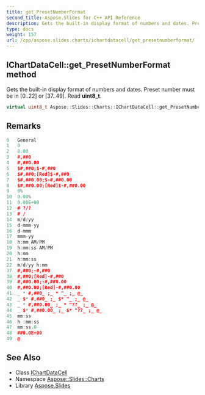 ```yaml
---
title: get_PresetNumberFormat
second_title: Aspose.Slides for C++ API Reference
description: Gets the built-in display format of numbers and dates. Preset number must be in [0..22] or [37..49]. Read uint8_t.
type: docs
weight: 157
url: /cpp/aspose.slides.charts/ichartdatacell/get_presetnumberformat/
---
```

## IChartDataCell::get_PresetNumberFormat method


Gets the built-in display format of numbers and dates. Preset number must be in [0..22] or [37..49]. Read **uint8_t**.

```cpp
virtual uint8_t Aspose::Slides::Charts::IChartDataCell::get_PresetNumberFormat()=0
```

## Remarks



```cpp
0   General
1   0
2   0.00
3   #,##0
4   #,##0.00
5   $#,##0;$-#,##0
6   $#,##0;[Red]$-#,##0
7   $#,##0.00;$-#,##0.00
8   $#,##0.00;[Red]$-#,##0.00
9   0%
10  0.00%
11  0.00E+00
12  # ?/?
13  # /
14  m/d/yy
15  d-mmm-yy
16  d-mmm
17  mmm-yy
18  h:mm AM/PM
19  h:mm:ss AM/PM
20  h:mm
21  h:mm:ss
22  m/d/yy h:mm
37  #,##0;-#,##0
38  #,##0;[Red]-#,##0
39  #,##0.00;-#,##0.00
40  #,##0.00;[Red]-#,##0.00
41  _ * #,##0_ ;_ * "_ ;_ @_
42  _ $* #,##0_ ;_ $* "_ ;_ @_
43  _ * #,##0.00_ ;_ * "??_ ;_ @_
44  _ $* #,##0.00_ ;_ $* "??_ ;_ @_
45  mm:ss
46  h :mm:ss
47  mm:ss.0
48  ##0.0E+00
49  @
```

## See Also

* Class [IChartDataCell](../)
* Namespace [Aspose::Slides::Charts](../../)
* Library [Aspose.Slides](../../../)
